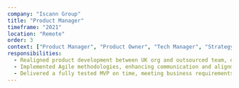 ```yaml
---
company: "Iscann Group"
title: "Product Manager"
timeframe: "2021"
location: "Remote"
order: 3
context: ["Product Manager", "Product Owner", "Tech Manager", "Strategy", "UX"]
responsibilities:
  - Realigned product development between UK org and outsourced team, delivering MVP in five weeks.
  - Implemented Agile methodologies, enhancing communication and alignment.
  - Delivered a fully tested MVP on time, meeting business requirements and clarifying product vision.
---
```

